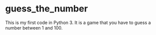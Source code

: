 # guess_the_number
This is my first code in Python 3. It is a game that you have to guess a number between 1 and 100.

